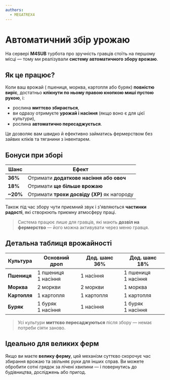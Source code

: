 ```yaml
---
authors:
  - MEGATREX4
---
```


# Автоматичний збір урожаю

На сервері **M4SUB** турбота про зручність гравців стоїть на першому місці — тому ми реалізували **систему автоматичного збору врожаю**.

## Як це працює?

Коли ваш врожай (<Sprite item="minecraft:wheat"/> пшениця,<Sprite item="minecraft:carrot"/> морква, <Sprite item="minecraft:potato"/> картопля або <Sprite item="minecraft:beetroot"/> буряк) **повністю виріс**, достатньо **клікнути по ньому правою кнопкою миші пустою рукою**, і:

- рослина **миттєво збирається**,
- ви одразу отримуєте **урожай і насіння** (якщо воно є для цієї культури),
- рослина **автоматично пересаджується**.

Це дозволяє вам швидко й ефективно займатись фермерством без зайвих кліків та тяганини з інвентарем.

<Clear/>

## Бонуси при зборі

| Шанс | Ефект |
|------|-------|
| **36%** | Отримати **додаткове насіння або овоч** |
| **18%** | Отримати **ще більше врожаю** |
| **~20%** | Отримати **трохи досвіду (XP)** як нагороду |

Також під час збору чути приємний звук і з'являються **частинки радості**, які створюють приємну атмосферу праці.

> Система працює лише для гравців, які мають **дозвіл на фермерство** — його можна активувати через меню гравця.

## Детальна таблиця врожайності

| Культура | Основний дроп | Дод. шанс 36% | Дод. шанс 18% |
|----------|----------------|----------------------------------|-----------------------------------|
| **<Sprite item="minecraft:wheat"/> Пшениця** | 1 пшениця <br>1 насіння | 1 насіння | 1 пшениця <br>1 насіння |
| **<Sprite item="minecraft:carrot"/> Морква** | 2 моркви | 2 моркви | 1 морква |
| **<Sprite item="minecraft:potato"/> Картопля** | 1 картопля | 1 картопля | 1 картопля |
| **<Sprite item="minecraft:beetroot"/> Буряк** | 1 буряк<br>1 насіння | 1 насіння | 1 буряк<br>1 насіння |

> Усі культури **миттєво пересаджуються** після збору — немає потреби сіяти заново.

## Ідеально для великих ферм

Якщо ви маєте **велику ферму**, цей механізм суттєво скорочує час збирання врожаю та звільняє руки для інших справ. Ви можете обробити сотні грядок за лічені хвилини — і повернутись до будівництва, досліджень або пригод.
